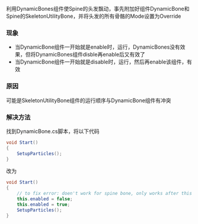 利用DynamicBones组件使Spine的头发飘动，事先附加好组件DynamicBone和Spine的SkeletonUtilityBone，并将头发的所有骨骼的Mode设置为Override

### 现象
- 当DynamicBone组件一开始就是enable时，运行，DynamicBones没有效果，但将DynamicBones组件disble再enable后又有效了
- 当DynamicBone组件一开始就是disable时，运行，然后再enable该组件，有效

### 原因
可能是SkeletonUtilityBone组件的运行顺序与DynamicBone组件有冲突

### 解决方法
找到DynamicBone.cs脚本，将以下代码
```csharp
void Start()
{
    SetupParticles();
}
```
改为
```csharp
void Start()
{
    // to fix error: doen't work for spine bone, only works after this component enable
    this.enabled = false;
    this.enabled = true;
    SetupParticles();
}
```
